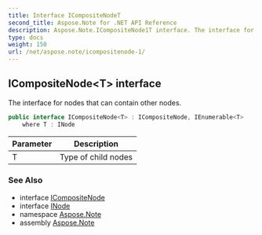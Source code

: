 ```yaml
---
title: Interface ICompositeNodeT
second_title: Aspose.Note for .NET API Reference
description: Aspose.Note.ICompositeNode1T interface. The interface for nodes that can contain other nodes
type: docs
weight: 150
url: /net/aspose.note/icompositenode-1/
---
```

## ICompositeNode&lt;T&gt; interface

The interface for nodes that can contain other nodes.

```csharp
public interface ICompositeNode<T> : ICompositeNode, IEnumerable<T>
    where T : INode
```

| Parameter | Description |
| --- | --- |
| T | Type of child nodes |

### See Also

* interface [ICompositeNode](../icompositenode/)
* interface [INode](../inode/)
* namespace [Aspose.Note](../../aspose.note/)
* assembly [Aspose.Note](../../)


